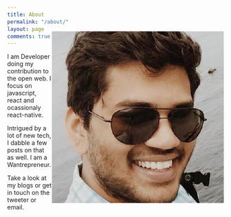 ```yaml
---
title: About
permalink: "/about/"
layout: page
comments: true
---
```


<img style="float:right;margin-top: -10%" src="/images/author.jpeg" />
I am Developer doing my contribution to the open web.
I focus on javascript, react and ocassionaly react-native. 

Intrigued by a lot of new tech, I dabble a few posts on that as well. I am a Wantrepreneur.

Take a look at my blogs or get in touch on the tweeter or email.
